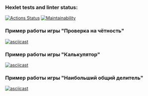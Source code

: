 ### Hexlet tests and linter status:
[![Actions Status](https://github.com/LaWorp/python-project-49/actions/workflows/hexlet-check.yml/badge.svg)](https://github.com/LaWorp/python-project-49/actions)
[![Maintainability](https://api.codeclimate.com/v1/badges/57d691d5af0ea00f9fca/maintainability)](https://codeclimate.com/github/LaWorp/python-project-49/maintainability)

### Пример работы игры "Проверка на чётность"
[![asciicast](https://asciinema.org/a/2TWGpUcDGiRCo3iIzJzahLt2s.svg)](https://asciinema.org/a/2TWGpUcDGiRCo3iIzJzahLt2s)

### Пример работы игры "Калькулятор"
[![asciicast](https://asciinema.org/a/CTt3TqjOKLiITGZ57hPjW1iIE.svg)](https://asciinema.org/a/CTt3TqjOKLiITGZ57hPjW1iIE)

### Пример работы игры "Наибольший общий делитель"
[![asciicast](https://asciinema.org/a/ECWz7Me6uICbwpN9UHsHcTLTv.svg)](https://asciinema.org/a/ECWz7Me6uICbwpN9UHsHcTLTv)